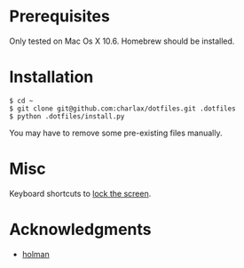 Prerequisites
=============

Only tested on Mac Os X 10.6. Homebrew should be installed.

Installation
============

    $ cd ~
    $ git clone git@github.com:charlax/dotfiles.git .dotfiles
    $ python .dotfiles/install.py

You may have to remove some pre-existing files manually.

Misc
====

Keyboard shortcuts to [lock the
screen](http://hints.macworld.com/article.php?story=20090831093941225).

Acknowledgments
===============

* [holman](https://github.com/holman/dotfiles)
